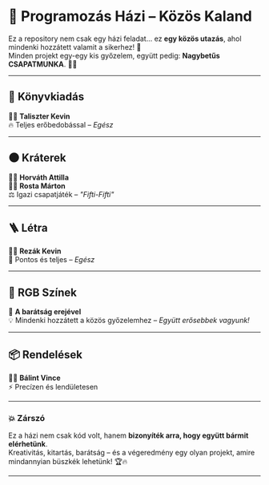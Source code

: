 # 🌟 Programozás Házi – Közös Kaland

Ez a repository nem csak egy házi feladat... ez **egy közös utazás**, ahol mindenki hozzátett valamit a sikerhez! 🚀  
Minden projekt egy-egy kis győzelem, együtt pedig: **Nagybetűs CSAPATMUNKA**. 🤝✨  

---

## 📖 Könyvkiadás
👨‍💻 **Taliszter Kevin**  
🔥 Teljes erőbedobással – *Egész*  

---

## 🌑 Kráterek
👨‍💻 **Horváth Attilla**  
👨‍💻 **Rosta Márton**  
⚖️ Igazi csapatjáték – *"Fifti-Fifti"*  

---

## 🪜 Létra
👨‍💻 **Rezák Kevin**  
🎯 Pontos és teljes – *Egész*  

---

## 🌈 RGB Színek
🌟 **A barátság erejével**  
💡 Mindenki hozzátett a közös győzelemhez – *Együtt erősebbek vagyunk!*  

---

## 📦 Rendelések
👨‍💻 **Bálint Vince**  
⚡ Precízen és lendületesen  

---

### 💥 Zárszó
Ez a házi nem csak kód volt, hanem **bizonyíték arra, hogy együtt bármit elérhetünk**.  
Kreativitás, kitartás, barátság – és a végeredmény egy olyan projekt, amire mindannyian büszkék lehetünk! 🏆🔥  

---
